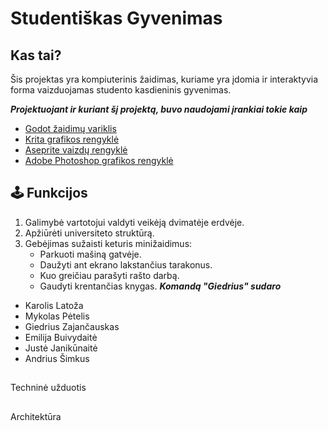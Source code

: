 # Studentiškas Gyvenimas

## Kas tai?

Šis projektas yra kompiuterinis žaidimas, kuriame yra įdomia ir interaktyvia forma vaizduojamas studento kasdieninis gyvenimas.

***Projektuojant ir kuriant šį projektą, buvo naudojami įrankiai tokie kaip***

*  [Godot žaidimų variklis](https://godotengine.org/)
*  [Krita grafikos rengyklė](https://krita.org/lt/)
*  [Aseprite vaizdų rengyklė](https://www.aseprite.org/)
*  [Adobe Photoshop grafikos rengyklė](https://www.adobe.com/products/photoshop.html)

## :joystick: Funkcijos

1. Galimybė vartotojui valdyti veikėją dvimatėje erdvėje.
2. Apžiūrėti universiteto struktūrą.
3. Gebėjimas sužaisti keturis minižaidimus:
    - Parkuoti mašiną gatvėje.
    - Daužyti ant ekrano lakstančius tarakonus.
    - Kuo greičiau parašyti rašto darbą.
    - Gaudyti krentančias knygas.
***Komandą "Giedrius" sudaro***

* Karolis Latoža
* Mykolas Pėtelis
* Giedrius Zajančauskas
* Emilija Buivydaitė
* Justė Janikūnaitė
* Andrius Šimkus


##
Techninė užduotis



##

Architektūra
